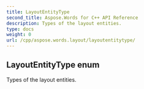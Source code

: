 ```yaml
---
title: LayoutEntityType
second_title: Aspose.Words for C++ API Reference
description: Types of the layout entities. 
type: docs
weight: 0
url: /cpp/aspose.words.layout/layoutentitytype/
---
```

## LayoutEntityType enum


Types of the layout entities.

